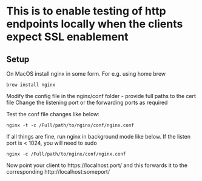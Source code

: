 # This is to enable testing of http endpoints locally when the clients expect SSL enablement

## Setup

On MacOS install nginx in some form. For e.g. using home brew

```
brew install nginx
```

Modify the config file in the nginx/conf folder - provide full paths to the cert file
Change the listening port or the forwarding ports as required

Test the conf file changes like below:

```
nginx -t -c /Full/path/to/nginx/conf/nginx.conf
```

If all things are fine, run nginx in background mode like below. If the listen port is < 1024, you will need to sudo

```
nginx -c /Full/path/to/nginx/conf/nginx.conf
```

Now point your client to https://localhost:port/<something> and this forwards it to the corresponding http://localhost:someport/<something> 




